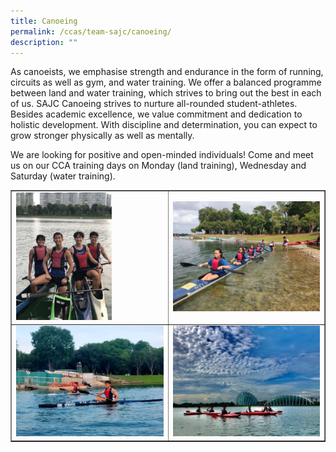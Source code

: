 ```yaml
---
title: Canoeing
permalink: /ccas/team-sajc/canoeing/
description: ""
---
```


<p>As canoeists, we emphasise strength and endurance in the form of running, circuits as well as gym, and water training. We offer a balanced programme between land and water training, which strives to bring out the best in each of us. SAJC Canoeing strives to nurture all-rounded student-athletes. Besides academic excellence, we value commitment and dedication to holistic development. With discipline and determination, you can expect to grow stronger physically as well as mentally.</p>
<p>We are looking for positive and open-minded individuals! Come and meet us on our CCA training days on Monday (land training), Wednesday and Saturday (water training).</p>
<table style="border-collapse: collapse; width: 100%;" border="1">
<tbody>
<tr>
<td style="width: 50%;"><img style="width: 65%;" src="/images/can1.jpg"></td>
<td style="width: 50%;"><img src="/images/can2.jpg"></td>
</tr>
<tr>
<td style="width: 50%;"><img src="/images/can3.jpg"></td>
<td style="width: 50%;"><img src="/images/can4.jpg"></td>
</tr>
</tbody>
</table>